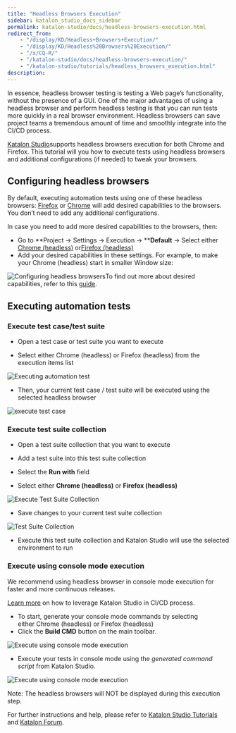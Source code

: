 ```yaml
---
title: "Headless Browsers Execution"
sidebar: katalon_studio_docs_sidebar
permalink: katalon-studio/docs/headless-browsers-execution.html
redirect_from:
    - "/display/KD/Headless+Browsers+Execution/"
    - "/display/KD/Headless%20Browsers%20Execution/"
    - "/x/CQ-R/"
    - "/katalon-studio/docs/headless-browsers-execution/"
    - "/katalon-studio/tutorials/headless_browsers_execution.html"
description:
---
```

In essence, headless browser testing is testing a Web page’s functionality, without the presence of a GUI. One of the major advantages of using a headless browser and perform headless testing is that you can run tests more quickly in a real browser environment. Headless browsers can save project teams a tremendous amount of time and smoothly integrate into the CI/CD process.

[Katalon Studio](https://www.katalon.com/)supports headless browsers execution for both Chrome and Firefox. This tutorial will  you how to execute tests using headless browsers and additional configurations (if needed) to tweak your browsers.

Configuring headless browsers
-----------------------------

By default, executing automation tests using one of these headless browsers: [Firefox](https://developer.mozilla.org/en-US/Firefox/Headless_mode) or [Chrome](https://developers.google.com/web/updates/2017/04/headless-chrome) will add desired capabilities to the browsers. You don’t need to add any additional configurations.

In case you need to add more desired capabilities to the browsers, then:

*   Go to **Project → Settings → Execution → ****Default** → Select either [Chrome (headless)](/pages/viewpage.action?pageId=13700170) or[Firefox (headless)](/pages/viewpage.action?pageId=13700172)
*   Add your desired capabilities in these settings. For example, to make your Chrome (headless) start in smaller Window size:

![Configuring headless browsers](https://github.com/katalon-studio/docs-images/raw/master/katalon-studio/docs/headless-browsers-execution/Configuring-headless-browsers.png)To find out more about desired capabilities, refer to this [guide](/display/KD/Introduction+to+Desired+Capabilities).

Executing automation tests
--------------------------

### Execute test case/test suite

*   Open a test case or test suite you want to execute

*   Select either Chrome (headless) or Firefox (headless) from the execution items list


![Executing automation test](https://github.com/katalon-studio/docs-images/raw/master/katalon-studio/docs/headless-browsers-execution/Executing-automation-test.png)

*   Then, your current test case / test suite will be executed using the selected headless browser


![execute test case](https://github.com/katalon-studio/docs-images/raw/master/katalon-studio/docs/headless-browsers-execution/execute-test-case.png)

### Execute test suite collection

*   Open a test suite collection that you want to execute

*   Add a test suite into this test suite collection

*   Select the **Run with** field

*   Select either **Chrome (headless)** or **Firefox (headless)**


![Execute Test Suite Collection](https://github.com/katalon-studio/docs-images/raw/master/katalon-studio/docs/headless-browsers-execution/Execute-Test-Suite-Collection.png)

*   Save changes to your current test suite collection


![Test Suite Collection](https://github.com/katalon-studio/docs-images/raw/master/katalon-studio/docs/headless-browsers-execution/Test-Suite-Collection.png)

*   Execute this test suite collection and Katalon Studio will use the selected environment to run


### Execute using console mode execution

We recommend using headless browser in console mode execution for faster and more continuous releases.

[Learn more](https://docs.katalon.com/katalon-studio/docs/jenkins-integration.html) on how to leverage Katalon Studio in CI/CD process.

*   To start, generate your console mode commands by selecting either Chrome (headless) or Firefox (headless)
*   Click the **Build CMD** button on the main toolbar.


![Execute using console mode execution](https://github.com/katalon-studio/docs-images/raw/master/katalon-studio/docs/headless-browsers-execution/Execute-using-console-mode-execution.png)

*   Execute your tests in console mode using the *generated command script* from Katalon Studio.


![Execute using console mode execution](https://github.com/katalon-studio/docs-images/raw/master/katalon-studio/docs/headless-browsers-execution/Execute-using-console-mode-execution-2.png)

Note: The headless browsers will NOT be displayed during this execution step.

For further instructions and help, please refer to [Katalon Studio Tutorials](https://docs.katalon.com/katalon-studio/tutorials/) and [Katalon Forum](https://forum.katalon.com/).

